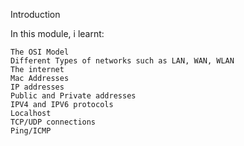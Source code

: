 Introduction

In this module, i learnt:

    The OSI Model
    Different Types of networks such as LAN, WAN, WLAN
    The internet
    Mac Addresses
    IP addresses
    Public and Private addresses
    IPV4 and IPV6 protocols
    Localhost
    TCP/UDP connections
    Ping/ICMP


